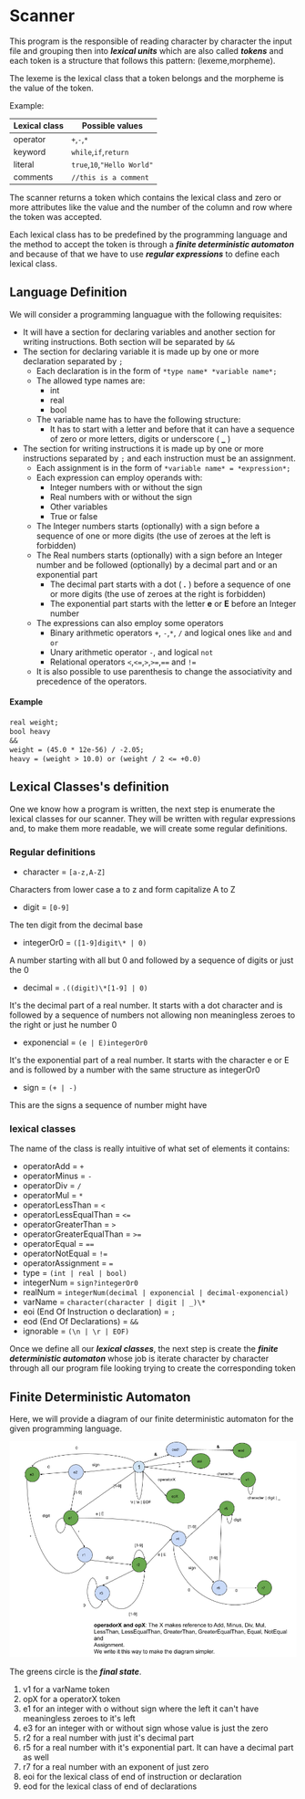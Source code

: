 # Scanner

This program is the responsible of reading character by character the input file and grouping then into ***lexical units*** which
are also called ***tokens*** and each token is a structure that follows this pattern: (lexeme,morpheme).

The lexeme is the lexical class that a token belongs and the morpheme is the value of the token.

Example:

|__Lexical class__|         __Possible values__             |
|-----------------|----------------------------------------|
| operator        | ```+```,```-```,```*```                |
| keyword         | ```while```,```if```,```return```      |
| literal         | ```true```,```10```,```"Hello World"```|
| comments        | ```//this is a comment```              |

The scanner returns a token which contains the lexical class and zero or more attributes like the value and the number of
the column and row where the token was accepted.

Each lexical class has to be predefined by the programming language and the method to accept the token is through a ***finite
deterministic automaton*** and because of that we have to use ***regular expressions*** to define each lexical class.

## Language Definition

We will consider a programming languague with the following requisites:

- It will have a section for declaring variables and another section for writing instructions. Both section will be separated by ```&&```
- The section for declaring variable it is made up by one or more declaration separated by ```;```
  - Each declaration is in the form of ```*type name* *variable name*;```
  - The allowed type names are:
    - int
    - real
    - bool
  - The variable name has to have the following structure: 
    - It has to start with a letter and before that it can have a sequence of zero or more letters, digits or underscore ( **_** )
- The section for writing instructions it is made up by one or more instructions separated by ```;``` and each 
instruction must be an assignment.
  - Each assignment is in the form of ```*variable name* = *expression*;```
  - Each expression can employ operands with:
    - Integer numbers with or without the sign
    - Real numbers with or without the sign
    - Other variables
    - True or false
  - The Integer numbers starts (optionally) with a sign before a sequence of one or more digits (the use of zeroes
  at the left is forbidden)
  - The Real numbers starts (optionally) with a sign before an Integer number and be followed (optionally) by a decimal part and or an exponential part
    - The decimal part starts with a dot ( ***.*** ) before a sequence of one or more digits (the use of zeroes at the right is forbidden)
    - The exponential part starts with the letter **e** or **E** before an Integer number
  - The expressions can also employ some operators
    - Binary arithmetic operators ```+```, ```-```,```*```, ```/``` and logical ones like ```and``` and ```or```
    - Unary arithmetic operator ```-```, and logical ```not```
    - Relational operators ```<```,```<=```,```>```,```>=```,```==``` and ```!=```
  - It is also possible to use parenthesis to change the associativity and precedence of the operators.
#### Example

```
real weight;
bool heavy
&&
weight = (45.0 * 12e-56) / -2.05;
heavy = (weight > 10.0) or (weight / 2 <= +0.0)
```

## Lexical Classes's definition

One we know how a program is written, the next step is enumerate the lexical classes for our scanner. They will be written with regular
expressions and, to make them more readable, we will create some regular definitions.

### Regular definitions

- character = ```[a-z,A-Z]```

Characters from lower case a to z and form capitalize A to Z

- digit = ```[0-9]```

The ten digit from the decimal base

- integerOr0 = ```([1-9]digit\* | 0)```

A number starting with all but 0 and followed by a sequence of digits or just the 0

- decimal = ```.((digit)\*[1-9] | 0)```

It's the decimal part of a real number. It starts with a dot character and is followed by a sequence of numbers not allowing non
meaningless zeroes to the right or just he number 0

- exponencial = ```(e | E)integerOr0```

It's the exponential part of a real number. It starts with the character e or E and is followed by a number with the same structure as
integerOr0

- sign = ```(+ | -)```

This are the signs a sequence of number might have

### lexical classes

The name of the class is really intuitive of what set of elements it contains:

- operatorAdd = ```+```
- operatorMinus = ```-```
- operatorDiv = ```/```
- operatorMul = ```*```
- operatorLessThan = ```<```
- operatorLessEqualThan = ```<=```
- operatorGreaterThan = ```>```
- operatorGreaterEqualThan = ```>=```
- operatorEqual = ```==```
- operatorNotEqual = ```!=```
- operatorAssignment = ```=```
- type = ```(int | real | bool)```
- integerNum = ```sign?integerOr0```
- realNum = ```integerNum(decimal | exponencial | decimal·exponencial)```
- varName = ```character(character | digit | _)\*```
- eoi (End Of Instruction o declaration) = ```;```
- eod (End Of Declarations) = ```&&```
- ignorable = ```(\n | \r | EOF)```

Once we define all our ***lexical classes***, the next step is create the ***finite deterministic automaton*** whose job is iterate
character by character through all our program file looking trying to create the corresponding token

## Finite Deterministic Automaton

Here, we will provide a diagram of our finite deterministic automaton for the given programming language.

![FDA diagram](./Doc/FDA_diagram.png)

The greens circle is the ***final state***.
1. v1 for a varName token
2. opX for  a operatorX token
3. e1 for an integer with o without sign where the left it can't have meaningless zeroes to it's left
4. e3 for an integer with or without sign whose value is just the zero
5. r2 for a real number with just it's decimal part
6. r5 for a real number with it's exponential part. It can have a decimal part as well
7. r7 for a real number with an exponent of just zero
8. eoi for the lexical class of end of instruction or declaration
9. eod for the lexical class of end of declarations

